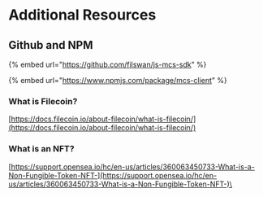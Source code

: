 # Additional Resources

## **Github and NPM** <a href="#sdkusercase-whatisfilecoin" id="sdkusercase-whatisfilecoin"></a>

{% embed url="https://github.com/filswan/js-mcs-sdk" %}

{% embed url="https://www.npmjs.com/package/mcs-client" %}

### What is Filecoin?

[https://docs.filecoin.io/about-filecoin/what-is-filecoin/](https://docs.filecoin.io/about-filecoin/what-is-filecoin/)

### **What is an NFT?** <a href="#sdkusercase-whatisannft" id="sdkusercase-whatisannft"></a>

[https://support.opensea.io/hc/en-us/articles/360063450733-What-is-a-Non-Fungible-Token-NFT-](https://support.opensea.io/hc/en-us/articles/360063450733-What-is-a-Non-Fungible-Token-NFT-)\
